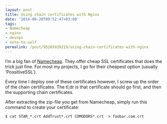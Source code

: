 ```yaml
---
layout: post
title: Using chain certificates with Nginx
date: '2014-08-20T09:52:47+03:00'
tags:
- Namecheap
- nginx
- devops
- note-to-self
permalink: /post/95265939219/using-chain-certificates-with-nginx
---
```

I’m a big fan of [Namecheap](http://namecheap.com). They offer cheap SSL certificates that does the trick just fine. For most my projects, I go for their cheapest option (usually ‘PossitiveSSL’).

Every time I deploy one of these certificates however, I screw up the order of the chain certificates. The tl;dr is that certificate should go first, and then the supporting chain certificates.

After extracting the zip-file you get from Namecheap, simply run this command to create your certificate:

    $ cat STAR_*.crt AddTrust*.crt COMODORS*.crt  > foobar.com.crt

